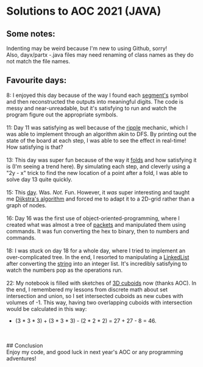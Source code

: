# Solutions to AOC 2021 (JAVA) <br />

## Some notes: <br />
Indenting may be weird because I'm new to using Github, sorry! <br />
Also, dayx/partx -.java files may need renaming of class names as they do not match the file names. <br />

## Favourite days: <br />
8:  I enjoyed this day because of the way I found each [segment's](https://adventofcode.com/2021/day/8) symbol and then reconstructed the outputs into meaningful digits. The code is messy and near-unreadable, but it's satisfying to run and watch the program figure out the appropriate symbols. <br />
<br />
11: Day 11 was satisfying as well because of the [ripple](https://adventofcode.com/2021/day/11) mechanic, which I was able to implement through an algorithm akin to DFS. By printing out the state of the board at each step, I was able to see the effect in real-time! How satisfying is that? <br />
<br />
13: This day was super fun because of the way it [folds](https://adventofcode.com/2021/day/13) and how satisfying it is (I'm seeing a trend here). By simulating each step, and cleverly using a "2y - x" trick to find the new location of a point after a fold, I was able to solve day 13 quite quickly.<br />
<br />
15: This [day](https://adventofcode.com/2021/day/15). Was. *Not.* Fun. However, it *was* super interesting and taught me [Dijkstra's algorithm](https://www.google.com/search?q=dijkstra%27s+algorithm) and forced me to adapt it to a 2D-grid rather than a graph of nodes.<br />
<br />
16: Day 16 was the first use of object-oriented-programming, where I created what was almost a tree of [packets](https://adventofcode.com/2021/day/16) and manipulated them using commands. It was fun converting the hex to binary, then to numbers and commands.<br />
<br />
18: I was stuck on day 18 for a whole day, where I tried to implement an over-complicated tree. In the end, I resorted to manipulating a [LinkedList](https://docs.oracle.com/javase/7/docs/api/java/util/LinkedList.html) after converting the [string](https://adventofcode.com/2021/day/18) into an integer list. It's incredibly satisfying to watch the numbers pop as the operations run.<br />
<br />
22: My notebook is filled with sketches of [3D cuboids](https://adventofcode.com/2021/day/22) now (thanks AOC). In the end, I remembered my lessons from discrete math about set intersection and union, so I set intersected cuboids as new cubes with volumes of -1. This way, having two overlapping cuboids with intersection would be calculated in this way: <br />
- (3 * 3 * 3) + (3 * 3 * 3) - (2 * 2 * 2) = 27 + 27 - 8 = 46. <br />
<br />
<br />
## Conclusion <br/>
Enjoy my code, and good luck in next year's AOC or any programming adventures!
